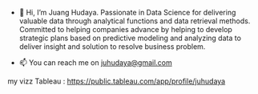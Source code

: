 - 👋 Hi, I’m Juang Hudaya.
Passionate in Data Science for delivering valuable data through analytical functions and data retrieval methods. 
Committed to helping companies advance by helping to develop strategic plans based on predictive modeling and analyzing data to deliver insight and solution to resolve business problem.


- 📫 You can reach me on juhudaya@gmail.com

<!---
juhudaya/juhudaya is a ✨ special ✨ repository because its `README.md` (this file) appears on your GitHub profile.
You can click the Preview link to take a look at your changes.
--->


my vizz Tableau : https://public.tableau.com/app/profile/juhudaya
